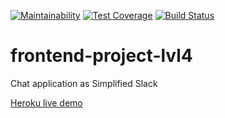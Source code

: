 [![Maintainability](https://api.codeclimate.com/v1/badges/1ef557e326978c9a0012/maintainability)](https://codeclimate.com/github/CoraloReef/frontend-project-lvl4/maintainability)
[![Test Coverage](https://api.codeclimate.com/v1/badges/1ef557e326978c9a0012/test_coverage)](https://codeclimate.com/github/CoraloReef/frontend-project-lvl4/test_coverage)
[![Build Status](https://travis-ci.org/CoraloReef/frontend-project-lvl4.svg?branch=master)](https://travis-ci.org/CoraloReef/frontend-project-lvl4)

# frontend-project-lvl4

Chat application as Simplified Slack

[Heroku live demo](https://calm-dusk-81774.herokuapp.com/)
